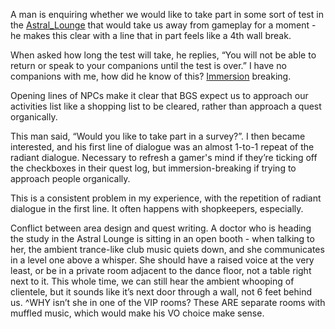 A man is enquiring whether we would like to take part in some sort of test in the [Astral_Lounge](Locations/Astral_Lounge.md) that would take us away from gameplay for a moment - he makes this clear with a line that in part feels like a 4th wall break. 

When asked how long the test will take, he replies, “You will not be able to return or speak to your companions until the test is over.” I have no companions with me, how did he know of this? [Immersion](Presentation/Immersion.md) breaking.

Opening lines of NPCs make it clear that BGS expect us to approach our activities list like a shopping list to be cleared, rather than approach a quest organically. 

This man said, “Would you like to take part in a survey?”. I then became interested, and his first line of dialogue was an almost 1-to-1 repeat of the radiant dialogue. Necessary to refresh a gamer's mind if they’re ticking off the checkboxes in their quest log, but immersion-breaking if trying to approach people organically. 

This is a consistent problem in my experience, with the repetition of radiant dialogue in the first line. It often happens with shopkeepers, especially.

Conflict between area design and quest writing. A doctor who is heading the study in the Astral Lounge is sitting in an open booth - when talking to her, the ambient trance-like club music quiets down, and she communicates in a level one above a whisper. She should have a raised voice at the very least, or be in a private room adjacent to the dance floor, not a table right next to it. 
This whole time, we can still hear the ambient whooping of clientele, but it sounds like it’s next door through a wall, not 6 feet behind us. 
	^WHY isn’t she in one of the VIP rooms? These ARE separate rooms with muffled music, which would make his VO choice make sense.


